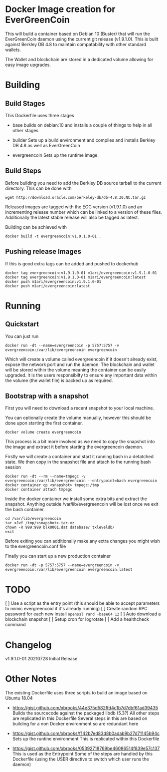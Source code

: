 # Docker Image creation for EverGreenCoin

This will build a container based on Debian 10 (Buster) that will run the EverGreenCoin daemon using the current git release (v1.9.1.0). This is built against Berkley DB 4.8 to maintain compatability with other standard wallets.

The Wallet and blockchain are stored in a dedicated volume allowing for easy image upgrades.

# Building
## Build Stages
This Dockerfile uses three stages
* base
builds on debian:10 and installs a couple of things to help in all other stages

* builder
Sets up a build environment and compiles and installs Berkley DB 4.8 as well as EverGreenCoin

* evergreencoin
Sets up the runtime image.

## Build Steps

Before building you need to add the Berkley DB source tarball to the current directory. This can be done with
```
wget http://download.oracle.com/berkeley-db/db-4.8.30.NC.tar.gz
```

Released images are tagged with the EGC version (v1.9.1.0) and an incrementing release number which can be linked to a version of these files. Additionally the latest stable release will also be tagged as latest.


Building can be achieved with
```
docker build -t evergreencoin:v1.9.1.0-01 .
```

## Pushing release Images

If this is good extra tags can be added and pushed to dockerhub
```
docker tag evergreencoin:v1.9.1.0-01 m1ari/evergreencoin:v1.9.1.0-01 
docker tag evergreencoin:v1.9.1.0-01 m1ari/evergreencoin:latest
docker push m1ari/evergreencoin:v1.9.1.0-01 
docker push m1ari/evergreencoin:latest
```

# Running
## Quickstart

You can just run
```
docker run -dt --name=evergreencoin -p 5757:5757 -v evergreencoin:/var/lib/evergreencoin evergreencoin
```
Which will create a volume called evergreencoin if it doesn't already exist, expose the network port and run the daemon.
The blockchain and wallet will be stored within the volume meaning the container can be easily upgraded. It is the users responsibilty to ensure any important data within the volume (the wallet file) is backed up as required.

## Bootstrap with a snapshot
First you will need to download a recent snapshot to your local machine.

You can optionally create the volume manually, however this should be done upon starting the first container.
```
docker volume create evergreencoin
```
This process is a bit more involved as we need to copy the snapshot into the image and extract it before starting the evergreencoin daemon.

Firstly we will create a container and start it running bash in a detatched state. We then copy in the snapshot file and attach to the running bash session
```
docker run -dt --rm --name=tmpegc -v evergreencoin:/var/lib/evergreencoin --entrypoint=bash evergreencoin
docker container cp <snapshot> tmpegc:/tmp
docker container attach tmpegc
```

Inside the docker container we install some extra bits and extract the snapshot. Anything outside /var/lib/evergreencoin will be lost once we exit the bash container.
```
cd /var/lib/evergreencoin
tar xJvf /tmp/<snapshot>.tar.xz
chown -R 999:999 blk0001.dat database/ txleveldb/
exit
```
Before exiting you can additionally make any extra changes you might wish to the evergreencoin.conf file

Finally you can start up a new production container
```
docker run -dt -p 5757:5757 --name=evergreencoin -v evergreencoin:/var/lib/evergreencoin evergreencoin:latest

```

# TODO
[ ] Use a script as the entry point (this should be able to accept parameters to mimic evergreencoid if it's already running)
[ ] Create random RPC password for each new install `openssl rand -base64 12`
[ ] Auto download a blockchain snapshot
[ ] Setup cron for logrotate
[ ] Add a healthcheck command

# Changelog
v1.9.1.0-01	20210728	Initial Release


# Other Notes

The existing Dockerfile uses three scripts to build an image based on Ubuntu 18.04
* https://gist.github.com/xbrooks/44e375d582ffd4c1b7d7dbf61ad39435
Builds the sourcecode against the packaged libdb (5.3?)
All other steps are replicated in this Dockerfile
Several steps in this are based on building for a non Docker environment so are redundant here

* https://gist.github.com/xbrooks/f142b7ed83d8b0adab9b27d71145b94c
Sets up the runtine environment
This is replicated within this Dockerfile

* https://gist.github.com/xbrooks/05392718769be46086514f839e57c137
This is used as the Entrypoint
Some of the steps are handled by this Dockerfile (using the USER directive to switch which user runs the daemon)


